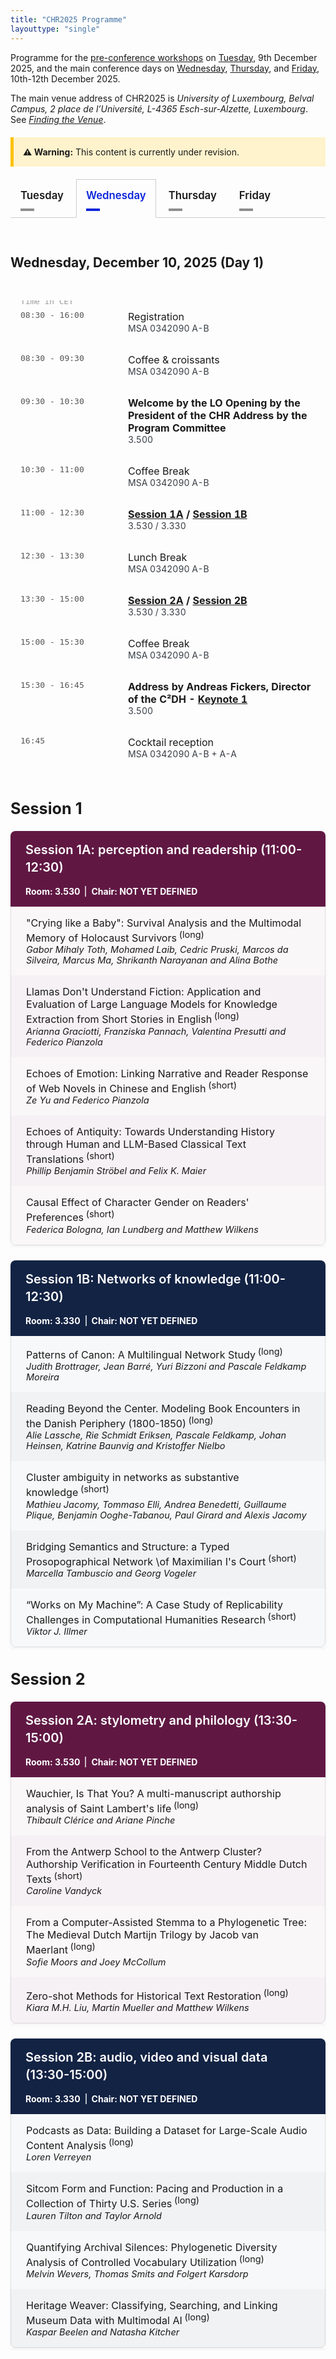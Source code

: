 ```yaml
---
title: "CHR2025 Programme"
layouttype: "single" 
---
```



<style>
/* CSS TABS */
/* modified from https://codepen.io/markcaron/pen/MvGRYV */
/* - NOTE THAT THEY REQUIRE A LITTLE JAVA TO FUNCTION PROPERLY, which is written at the END of programme.md*/

/* interaction part of CSS */
.tabset > input[type="radio"] {
  position: absolute;
  left: -200vw;
}

.tabset .tab-panel {
  display: none;
}

.tabset > input:first-child:checked ~ .tab-panels > .tab-panel:first-child,
.tabset > input:nth-child(3):checked ~ .tab-panels > .tab-panel:nth-child(2),
.tabset > input:nth-child(5):checked ~ .tab-panels > .tab-panel:nth-child(3),
.tabset > input:nth-child(7):checked ~ .tab-panels > .tab-panel:nth-child(4),
.tabset > input:nth-child(9):checked ~ .tab-panels > .tab-panel:nth-child(5),
.tabset > input:nth-child(11):checked ~ .tab-panels > .tab-panel:nth-child(6) {
  display: block;
}

/* Styling*/
.tabset > label { /* label */
  position: relative;
  display: inline-block;
  padding: 15px 15px 25px;
  border: 1px solid transparent;
  border-bottom: 0;
  cursor: pointer;
  font-weight: 600;
  font-size: 1.2em !important;
}

.tabset > label::after {
  content: "";
  position: absolute;
  left: 15px;
  bottom: 10px;
  width: 22px;
  height: 4px;
  background: #8d8d8d; /* inactive tab: color of line underneath tab*/
}

input:focus-visible + label {
  outline: 2px solid rgba(0,102,204,1);
  border-radius: 3px;
}

.tabset > label:hover,
.tabset > input:focus + label,
.tabset > input:checked + label {
  color: #0B25DA; /* active tab: color of label*/
}

.tabset > label:hover::after,
.tabset > input:focus + label::after,
.tabset > input:checked + label::after {
  background: #0B25DA; /* active tab: color of line underneath tab */
}

.tabset > input:checked + label {
  border-color: #ccc;
  border-bottom: 1px solid #fff;
  margin-bottom: -1px;
}

.tab-panel {
  padding: 30px 0;
  border-top: 1px solid #ccc;
}
/* PROGRAMME STYLING in 'DETAILED VIEW' */
    .paper-entry {
        font-size: 1.15em;
        margin: 0;
        padding: 1rem 1.5rem;
        border-left: 1px solid rgba(0,0,0,0.1);
        border-right: 1px solid rgba(0,0,0,0.1);
    }
    .paper-entry:last-child {
        border-bottom: 1px solid rgba(0,0,0,0.1);
        border-radius: 0 0 8px 8px;
    }
    .paper-title {
        font-weight: 500;
    }

    .paper-authors {
        margin-left: 0;
        margin-top: 0em;
        display: block;
        font-style: italic;
        font-size: 0.9em;
    }
    .paper-type {
        font-size: 0.9em;
        vertical-align: super;
        margin-left: 0.25em;
    }
    .session-block {
        margin-bottom: 1.5rem;
        background: #fff;
        box-shadow: 0 2px 4px rgba(0,0,0,0.05);
    }
    .session-a h3 {
        background-color: #601843;
        font-weight: 600;
        margin: 0;
        padding: 1rem 1.5rem;
        color: #fff;
        border-radius: 8px 8px 0 0;
        font-size: 1.25rem;
        line-height: 1.4;
    }
    .session-b h3 {
        background-color: #132344;
        font-weight: 600;
        margin: 0;
        padding: 1rem 1.5rem;
        color: #fff;
        border-radius: 8px 8px 0 0;
        font-size: 1.25rem;
        line-height: 1.4;
    }
    .session-a .paper-entry {
        background-color: rgba(96,24,67,0.03);
    }
    .session-b .paper-entry {
        background-color: rgba(19,35,68,0.03);
    }
    .session-a .paper-entry:nth-child(even) {
        background-color: rgba(96,24,67,0.06);
    }
    .session-b .paper-entry:nth-child(even) {
        background-color: rgba(19,35,68,0.06);
    }
    .alt-session h3 {
        background: linear-gradient(45deg, #601843, #132344);
        font-weight: 600;
        margin: 0;
        padding: 1rem 1.5rem;
        color: #fff;
        border-radius: 8px 8px 0 0;
        font-size: 1.25rem;
        line-height: 1.4;
    }
    .alt-session .paper-entry {
        background-color: rgba(19,35,68,0.02);
    }

    .meta-data { /* What is written underneath session A/B title e.g., zoom link, building number, chair */
        display: block;
        font-size: 1em;
        color: #fff;
        text-align: left;
        margin: 0;
        padding: 0rem 1rem 1rem; /* match the h3 padding */
        font-weight: 650;
    }

    /* Session A meta-data style */
    .session-a .meta-data {
        background-color: #601843;
    }

    /* Session B meta-data style */
    .session-b .meta-data {
        background-color: #132344;
    }

    /* Alt session meta-data style */
    .alt-session .meta-data {
        background: linear-gradient(45deg, #601843, #132344);
    }

    .meta-data .separator {
    margin: 0 0.5rem;
    color: rgba(255,255,255,0.8);
    }

    .meta-item {
        display: flex;
        align-items: center;
        gap: 0.5rem;
    }

    /* bordered style */
    .bordered-layout {
        display: flex;
    }

    .meta-section {
        padding: 0 0.5rem;
        border-right: 2px solid rgba(255,255,255,0.7);
    }

    .meta-section:last-child {
        border-right: none;
}

    @media screen and (max-width: 768px) {
        .meta-data {
            font-size: 0.7em !important;
        }
    }
/* table made for the programme at the tob of the tabs */
.schedule-table {
    width: 100%;
    max-width: 1000px;
    border-collapse: separate;
    border-spacing: 0;
    text-align: left; 
    padding-left: 0;
    margin: 3rem 0;
}

.schedule-table tr {
    border-bottom: 100px solid #eee;
}

.schedule-table td {
    padding: 1rem;
    vertical-align: top;
}

.schedule-table .time {
    position: relative; /* Make this a relative container */
    width: 140px;
    font-family: monospace;
    color: #555;
    white-space: nowrap;
}

.schedule-table tr:first-of-type .time::before {
    content: "Time in CET";
    position: absolute;
    top: -0.4rem; 
    left: 1rem;
    right: 0;
    font-size: 0.8rem;
    color: #999;
    text-align: left;
}

.schedule-table .highlight {
    font-weight: bold;
}

.schedule-table .location {
    font-size: 0.875rem;
    color: #383D43;
}

.schedule-table .location a {
    color: #383D43;
}

/* ZOOM CARDS - They are supposed to resemble the banners in venue.md, but with a twist to signal that they don't do exactly the same */
.cards-grid {
  display: grid;
  grid-template-columns: repeat(2, 1fr);
  gap: 1.5rem;
  padding: 1rem 0 0 0;
  max-width: 1200px;
  margin: 0 auto;
}

.card {
  border-radius: 10px;
  transition: all 0.3s ease;
  overflow: hidden;
  background: white;
  border: 2px solid;
}

.session-a { border-color: #601843; }
.session-b { border-color: #132344; }

.card a {
  color: #333;
  text-decoration: none !important;
  display: flex;
  align-items: center;
  justify-content: space-between;
  padding: 15px;
  height: 100%;
}

.text-content {
  flex-grow: 1;
}

.zoom-indicator {
  font-weight: 600;
  font-size: 1.1rem;
  margin-bottom: 0.25rem;
  color: inherit;
}

.card span {
  display: block;
  font-size: 0.9rem;
  color: #666;
  margin-top: 0.25rem;
}

.arrow-circle {
  width: 36px;
  height: 36px;
  border-radius: 50%;
  display: flex;
  justify-content: center;
  align-items: center;
  margin-left: 10px;
  transition: all 0.3s ease;
  box-shadow: 0 2px 4px rgba(0,0,0,0.1);
}

.session-a .arrow-circle {
  background-color: #601843;
  color: white;
}

.session-b .arrow-circle {
  background-color: #132344;
  color: white;
}

.card:hover {
  box-shadow: 0 10px 20px rgba(0, 0, 0, 0.2);
  transform: translateY(-3px);
  border-color: rgba(96, 24, 67, 0.8); /* Slightly intensify the border colour */
}

@media (max-width: 768px) {
  .cards-grid {
    grid-template-columns: 1fr;
    gap: 0rem;
  }
  
  .arrow-circle {
    width: 28px;
    height: 28px;
  }
  
  .zoom-indicator {
    font-size: 1rem;
  }

  .card:hover {
    box-shadow: 0 5px 10px rgba(0, 0, 0, 0.1);
    transform: translateY(-1px);
  }
}

</style>
<!-- HTML FOR PROGRAMME -->
Programme for the [pre-conference workshops](#parallel-workshops) on [Tuesday](#tuesday), 9th December 2025, and the main conference days on [Wednesday](#wednesday), [Thursday](#thursday), and [Friday](#friday), 10th-12th December 2025. 

The main venue address of CHR2025 is *University of Luxembourg, Belval Campus, 2 place de l’Université, L-4365 Esch-sur-Alzette, Luxembourg*. See [*Finding the Venue*](/venue/location-and-venue). 

<div style="padding: 15px; background-color: #fff3cd; border-left: 5px solid #ffc107; margin: 20px 0;">
  <strong>⚠️ Warning:</strong> This content is currently under revision.
</div>

<!-- DAYS -->
<div class="tabset">

  <!-- button creation -->
  <!-- TUE -->
  <input type="radio" name="tabset" id="tuesday" aria-controls="tuesday">
  <label for="tuesday">Tuesday</label>
  <!-- WED -->
  <input type="radio" name="tabset" id="wednesday" aria-controls="wednesday" checked>
  <label for="wednesday">Wednesday</label>
  <!--   THUR -->
  <input type="radio" name="tabset" id="thursday" aria-controls="thursday">
  <label for="thursday">Thursday</label>
  <!--FRI -->
  <input type="radio" name="tabset" id="friday" aria-controls="friday">
  <label for="friday">Friday</label>
   
  <!-- content -->
  <div class="tab-panels">
  <section id="tuesday" class="tab-panel" alt="tab showing the schedule for tuesday">
   <h2 id="overview-tue" alt="Overview of Tuesday" style="font-weight:bold;">Tuesday, December 9, 2025 (Pre-conference workshops)</h2>
    <table class="schedule-table">
        <tr>
            <td class="time">08:00 - 16:00</td>
            <td>
                <span class="highlight">Registration - Coffee</span>
                <div class="location">
                    MSA 0342090 A-B<br>
                </div>
            </td>
        </tr>
        <tr>
            <td class="time">09:30 - 13:00</td>
            <td>
                <span class="highlight">Workshop sessions</span>
                <div class="location">
                    <a href="/workshops/#workshop-1">Workshop 1 (morning session)</a>: 3.330 <br>
                    <a href="/workshops/#workshop-2">Workshop 2 (morning session)</a>: 3.010<br>
                    <a href="/workshops/#workshop-3">Workshop 3 (morning-only session)</a>: 3.390
                </div>
            </td>
        </tr>
        <tr>
            <td class="time">13:00 - 14:00</td>
            <td>
                Lunch Break: MSA 0342090 A-B
            </td>
        </tr>
        <tr>
            <td class="time">14:30 - 17:00</td>
            <td>
                <span class="highlight">Workshop sessions</span>
                <div class="location">
                    <a href="/workshops/#workshop-1">Workshop 1 (afternoon session)</a>: 3.330 <br>
                    <a href="/workshops/#workshop-2">Workshop 2 (afternoon session)</a>: 3.010<br>
                </div>
            </td>
        </tr>
    </table>
  </section>
  <!-- WED -->
    <section id="wednesday" class="tab-panel" alt="tab showing the schedule for wednesday">
    <h2 id="overview-wed" alt="Overview of Wednesday" style="font-weight:bold;">Wednesday, December 10, 2025 (Day 1)</h2>
    <table class="schedule-table">
        <tr>
            <td class="time">08:30 - 16:00</td>
            <td>
                Registration
                <div class="location">
                    MSA 0342090 A-B
                </div>
            </td>
        </tr>
        <tr>
            <td class="time">08:30 - 09:30</td>
            <td>
                Coffee & croissants
                <div class="location">
                    MSA 0342090 A-B
                </div>
            </td>
        </tr>
        <tr>
            <td class="time">09:30 - 10:30</td>
            <td>
                <span class="highlight">Welcome by the LO
                Opening by the President of the CHR
                Address by the Program Committee</span>
                <div class="location">
                    3.500
                </div>
            </td>
        </tr>
        <tr>
            <td class="time">10:30 - 11:00</td>
            <td>
                Coffee Break
                <div class="location">
                    MSA 0342090 A-B
                </div>
            </td>
        </tr>
        <tr>
            <td class="time">11:00 - 12:30</td>
            <td>
                <span class="highlight"><a href="#session1A">Session 1A</a> / <a href="#session1B">Session 1B</a></span>
                <div class="location">
                    3.530 / 3.330
                </div>
            </td>
        </tr>
         <tr>
            <td class="time">12:30 - 13:30</td>
            <td>
                Lunch Break
                <div class="location">
                MSA 0342090 A-B
                </div>
            </td>
        </tr>
        <tr>
            <td class="time">13:30 - 15:00</td>
            <td>
                <span class="highlight"><a href="#session2A">Session 2A</a> / <a href="#session2B">Session 2B</a></span>
                <div class="location">
                    3.530 / 3.330
                </div>
            </td>
        </tr>
        <tr>
            <td class="time">15:00 - 15:30</td>
            <td>
                Coffee Break
                <div class="location">
                    MSA 0342090 A-B
                </div>
            </td>
        </tr>
        <tr>
            <td class="time">15:30 - 16:45</td>
            <td>
                <span class="highlight">Address by Andreas Fickers, Director of the C²DH -
<a href="/news/keynote-speakers/">Keynote 1</a></span>
                <div class="location">
                3.500
                </div>
            </td>
        </tr>
        <tr>
            <td class="time">16:45</td>
            <td>
                Cocktail reception 
                <div class="location">
                MSA 0342090 A-B + A-A
                </div>
            </td>
        </tr>
    </table>



<!-- session heading -->
<h2 id="session1" style="font-weight:bold; font-size:1.8em;">Session 1</h2>
<!-- Session 1A -->
<div class="session-block session-a">
<h3 id="session1A" alt="Session 1A: perception and readership (11:00-12:30)">Session 1A: perception and readership (11:00-12:30)</h3>
<div class="meta-data bordered-layout"><span class="meta-section">Room: 3.530</span><span class="meta-section">Chair: NOT YET DEFINED</span></div>

<p class="paper-entry">"Crying like a Baby": Survival Analysis and the Multimodal Memory of Holocaust Survivors<span class="paper-type">(long)</span><span class="paper-authors">Gabor Mihaly Toth, Mohamed Laib, Cedric Pruski, Marcos da Silveira, Marcus Ma, Shrikanth Narayanan and Alina Bothe</span></p>
<p class="paper-entry">Llamas Don't Understand Fiction: Application and Evaluation of Large Language Models for Knowledge Extraction from Short Stories in English<span class="paper-type">(long)</span><span class="paper-authors">Arianna Graciotti, Franziska Pannach, Valentina Presutti
 and Federico Pianzola</span></p>
<p class="paper-entry">Echoes of Emotion: Linking Narrative and Reader Response of
 Web Novels in Chinese and English<span class="paper-type">(short)</span><span class="paper-authors">Ze Yu and Federico Pianzola</span></p>
<p class="paper-entry">Echoes of Antiquity: Towards Understanding History through
 Human and LLM-Based Classical Text Translations<span class="paper-type">(short)</span><span class="paper-authors">Phillip Benjamin Ströbel and Felix K. Maier</span></p>
<p class="paper-entry">Causal Effect of Character Gender on Readers' Preferences<span class="paper-type">(short)</span><span class="paper-authors">Federica Bologna, Ian Lundberg and Matthew Wilkens</span></p>
</div>
      <!-- Session 1B -->
<div class="session-block session-b">
<h3 id="session1B" alt="Session 1B: Networks of knowledge (11:00-12:30)">Session 1B: Networks of knowledge (11:00-12:30)</h3>
<div class="meta-data bordered-layout"><span class="meta-section">Room: 3.330</span><span class="meta-section">Chair: NOT YET DEFINED</span></div>
<p class="paper-entry">Patterns of Canon: A Multilingual Network Study<span class="paper-type">(long)</span><span class="paper-authors">Judith Brottrager, Jean Barré, Yuri Bizzoni and Pascale
 Feldkamp Moreira</span></p>
<p class="paper-entry">Reading Beyond the Center. Modeling Book Encounters in the
 Danish Periphery (1800-1850)<span class="paper-type">(long)</span><span class="paper-authors">Alie Lassche, Rie Schmidt Eriksen, Pascale Feldkamp, Johan
 Heinsen, Katrine Baunvig and Kristoffer Nielbo</span></p>
<p class="paper-entry">Cluster ambiguity in networks as substantive knowledge<span class="paper-type">(short)</span><span class="paper-authors">Mathieu Jacomy, Tommaso Elli, Andrea Benedetti, Guillaume
 Plique, Benjamin Ooghe-Tabanou, Paul Girard and Alexis
 Jacomy</span></p>
<p class="paper-entry">Bridging Semantics and Structure: a Typed Prosopographical
 Network \of Maximilian I's Court<span class="paper-type">(short)</span><span class="paper-authors">Marcella Tambuscio and Georg Vogeler</span></p>
<p class="paper-entry">“Works on My Machine”: A Case Study of Replicability
 Challenges in Computational Humanities Research<span class="paper-type">(short)</span><span class="paper-authors">Viktor J. Illmer</span></p>

</div>
<!-- session heading -->
<h2 id="session2" style="font-weight:bold; font-size:1.8em;">Session 2</h2>
<!-- Session 2A -->
<div class="session-block session-a">
<h3 id="session2A" alt="Session 2A: stylometry and philology (13:30-15:00)">Session 2A: stylometry and philology (13:30-15:00)</h3>
<div class="meta-data bordered-layout"><span class="meta-section">Room: 3.530</span><span class="meta-section">Chair: NOT YET DEFINED</span></div>

<p class="paper-entry">Wauchier, Is That You? A multi-manuscript authorship
 analysis of Saint Lambert's life<span class="paper-type">(long)</span><span class="paper-authors">Thibault Clérice and Ariane Pinche</span></p>
<p class="paper-entry">From the Antwerp School to the Antwerp Cluster? Authorship
 Verification in Fourteenth Century Middle Dutch Texts<span class="paper-type">(short)</span><span class="paper-authors">Caroline Vandyck</span></p>
<p class="paper-entry">From a Computer-Assisted Stemma to a Phylogenetic Tree: The
 Medieval Dutch Martijn Trilogy by Jacob van Maerlant<span class="paper-type">(long)</span><span class="paper-authors">Sofie Moors and Joey McCollum</span></p>
<p class="paper-entry">Zero-shot Methods for Historical Text Restoration<span class="paper-type">(long)</span><span class="paper-authors">Kiara M.H. Liu, Martin Mueller and Matthew Wilkens</span></p>
</div>
      <!-- Session 2B -->
<div class="session-block session-b">
<h3 id="session2B" alt="Session 2B: audio, video and visual data (13:30-15:00)">Session 2B: audio, video and visual data (13:30-15:00)</h3>
<div class="meta-data bordered-layout"><span class="meta-section">Room: 3.330</span><span class="meta-section">Chair: NOT YET DEFINED</span></div>

<p class="paper-entry">Podcasts as Data: Building a Dataset for Large-Scale Audio
 Content Analysis<span class="paper-type">(long)</span><span class="paper-authors">Loren Verreyen</span></p>
<p class="paper-entry">Sitcom Form and Function: Pacing and Production in a
 Collection of Thirty U.S. Series<span class="paper-type">(long)</span><span class="paper-authors">Lauren Tilton and Taylor Arnold</span></p>
<p class="paper-entry">Quantifying Archival Silences: Phylogenetic Diversity
 Analysis of Controlled Vocabulary Utilization<span class="paper-type">(long)</span><span class="paper-authors">Melvin Wevers, Thomas Smits and Folgert Karsdorp</span></p>
<p class="paper-entry">Heritage Weaver: Classifying, Searching, and Linking Museum
 Data with Multimodal AI<span class="paper-type">(long)</span><span class="paper-authors">Kaspar Beelen and Natasha Kitcher</span></p>
</div>
    </section>
  <!-- THUR -->
    <section id="thursday" class="tab-panel" alt="tab showing the schedule for thursday">
    <h2 id="overview-thu" alt="Overview of Thursday" style="font-weight:bold;">Thursday, December 11, 2025 (Day 2) </h2>
    <table class="schedule-table">
        <tr>
            <td class="time">08:30 - 16:00</td>
            <td>
                Registration
                <div class="location">
                   MSA 0342090 A-B 
                </div>
            </td>
        </tr>
         <tr>
            <td class="time">08:00 - 09:00</td>
            <td>
                Coffee & croissants
                <div class="location">
                   MSA 0342090 A-B 
                </div>
            </td>
        </tr>
        <tr>
            <td class="time">09:30 - 10:30</td>
            <td>
                <span class=highlight>Lightning Talks</span>
                <div class="location">
                    3.530
                </div>
            </td>
        </tr>
        <tr>
            <td class="time">10:30 - 11:00</td>
            <td>
                Coffee break
                <div class="location">
                   MSA 0342090 A-B 
                </div>
            </td>
        </tr>
        <tr>
            <td class="time">11:00 - 12:30</td>
            <td>
                <span class="highlight"><a href="#session3A">Session 3A</a> / <a href="#session3B">Session 3B</a></span>
                <div class="location">
                    3.530 / 3.330
                </div>
            </td>
        </tr>
        <tr>
            <td class="time">12:30 - 13:30</td>
            <td>
                Lunch Break
                <div class="location">
                    MSA 0342090 A-B
                </div>
            </td>
        </tr>
        <tr>
            <td class="time">13:30 - 15:00</td>
            <td>
                <span class="highlight"><a href="#session4A">Session 4A</a> / <a href="#session4B">Session 4B</a></span>
                <div class="location">
                    3.540 / 3.330
                </div>
            </td>
        </tr>
        <tr>
            <td class="time">15:00 - 15:30</td>
            <td>
                Coffee break
                <div class="location">
                   MSA 0342090 A-B 
                </div>
            </td>
        </tr>
        <tr>
            <td class="time">15:30 - 17:00</td>
            <td>
                <span class="highlight"><a href="#session5A">Session 5A</a> / <a href="#session5B">Session 5B</a></span>
                <div class="location">
                    3.540 / 3.330
                </div>
            </td>
        </tr>
        <tr>
            <td class="time">17:00 - 18:00</td>
            <td>
                <span class="highlight">Poster walk-around</span>
                <div class="location">
                    MSA 0342090 A-B
                </div>
            </td>
        </tr>
        <tr>
            <td class="time">20:00</td>
            <td>
                Social event
                <div class="location">
                    <a href="/venue/conference-social-event/">Big Beer Company</a>
                </div>
            </td>
        </tr>
    </table>

<!-- sessions overview -->
<h3 style="font-weight:bold; font-size:2.3em;">Detailed View</h3>
<!-- session heading -->
      <h2 id="session3" style="font-weight:bold; font-size:1.8em;">Session 3</h2>
<!-- Session 3A -->
<div class="session-block session-a">
<h3 id="session3A" alt="Session 3A: images (11:00-12:30)">Session 3A: images (11:00-12:30)</h3>
<div class="meta-data bordered-layout"><span class="meta-section">Room: 3.530</span><span class="meta-section">Chair: NOT YET DEFINED</span></div>

<p class="paper-entry">Castles, Battlefields, and Continents: A Dataset of Maps
 from Literature<span class="paper-type">(long)</span><span class="paper-authors">Axel Bax, David Mimno and Matthew Wilkens</span></p>
<p class="paper-entry">The Illustrated Page: Analyzing Illustrations of Historical
 Childrens Books Using Citizen Science<span class="paper-type">(long)</span><span class="paper-authors">Andrew Piper, Jiaming Jiang and Robert Budac</span></p>
<p class="paper-entry">Vision Language Models for Novel Art Therapy Evaluation in
 Schizophrenia<span class="paper-type">(short)</span><span class="paper-authors">Ivan Nenchev, Karin Dannecker, Maren Rabe, Marie Jeschke
 and Christiane Montag</span></p>
<p class="paper-entry">Framing the Canon: A Computational Study of Canonicity in
 Danish Golden Age Paintings (1750-1870)<span class="paper-type">(short)</span><span class="paper-authors">Louise Brix Pilegaard Hansen, Rie Schmidt Eriksen, Pascale
 Feldkamp, Alie Lassche, Kristoffer Laigaard Nielbo, Katrine
 Frøkjær Baunvig and Yuri Bizzoni</span></p>
<p class="paper-entry">Classification of Script Types and Modes for Medieval
 Hebrew Manuscripts<span class="paper-type">(short)</span><span class="paper-authors">Daria Vasyutinsky Shapira, Irina Rabaev, Jihad El-Sana and
 Ophir Muenz-Manor</span></p>
</div>
      <!-- Session 3B -->
<div class="session-block session-b">
<h3 id="session3B" alt="Session 3B: LLMs and content mining (11:00-12:30)">Session 3B: LLMs and content mining (11:00-12:30)</h3>
<div class="meta-data bordered-layout"><span class="meta-section">Room: 3.330</span></div>

<p class="paper-entry">The Learnability Hierarchy of News Values: What Makes Some
 Journalistic Concepts Harder to Classify?<span class="paper-type">(long)</span><span class="paper-authors">Elisabeth Muth Andersen</span></p>
<p class="paper-entry">Between Woolf and Homer: An Explorative Approach to Intertextuality Detection using Large Language Models<span class="paper-type">(long)</span><span class="paper-authors">Nicolas Werner and Nils Reiter</span></p>
<p class="paper-entry">Identifying stance-bearing keywords in public debates with
 instruction-tuned language models<span class="paper-type">(short)</span><span class="paper-authors">Milena Belosevic</span></p>
<p class="paper-entry">Scalable Verb-Based Literary Semantics<span class="paper-type">(short)</span><span class="paper-authors">Hans Ole Hatzel, Haimo Stiemer, Evelyn Gius and Chris
 Biemann</span></p>
<p class="paper-entry">Continuous sentiment scores for literary and multilingual
 contexts<span class="paper-type">(short)</span><span class="paper-authors">Laurits Wieslander Lyngbæk, Pascale Feldkamp, Yuri Bizzoni,
 Kristoffer Nielbo and Kenneth Enevoldsen</span></p>

</div>
<!-- session heading -->
<h2 id="session4" style="font-weight:bold; font-size:1.8em;">Session 4</h2>
      <!-- Session 4A -->
<div class="session-block session-a">
<h3 id="session4A" alt="Session 4A: Ancient World (13:30-15:00)">Session 4A: Ancient World (13:30-15:00)</h3>
<div class="meta-data bordered-layout"><span class="meta-section">Room: 3.540</span><span class="meta-section">Chair: NOT YET DEFINED</span></div>

<p class="paper-entry">Embedded in the Labyrinth: Investigating Latin Word Senses
 through Transformer-Based Contextual Embeddings and
 Attention<span class="paper-type">(long)</span><span class="paper-authors">Vojtěch Kaše, Sarah Lang and Petr Pavlas</span></p>
<p class="paper-entry">Semantic Search for Ancient Inscriptions<span class="paper-type">(long)</span><span class="paper-authors">Micah Tongen, Sara Sprenkle, Rebecca Benefiel and Trevor
 Stalnaker</span></p>
<p class="paper-entry">Towards a Computational Study of Ancient Greek Rhyme<span class="paper-type">(long)</span><span class="paper-authors">Keith Begley and Leon Wash</span></p>
<p class="paper-entry">Automatic Named Entity Linking for Ancient Greek with a
 Domain-Specific Knowledge Base<span class="paper-type">(long)</span><span class="paper-authors">Marijke Beersmans, Evelien de Graaf, Alek Keersmaekers,
 Mark Depauw, Tim Van de Cruys and Margherita Fantoli </span></p>


</div>
      <!-- Session 4B -->
<div class="session-block session-b">
<h3 id="session4B" alt="Session 4B: modelling (13:30-15:00)">Session 4B: modelling (13:30-15:00)</h3>
<div class="meta-data bordered-layout"><span class="meta-section">Room: 3.330</span><span class="meta-section">Chair: NOT YET DEFINED</span><span class="meta-section"></span></div>
<p class="paper-entry">The Rest is Silence: Leveraging Unseen Species Models for
 Computational Musicology<span class="paper-type">(long)</span><span class="paper-authors">Fabian C. Moss, Jan Hajič Jr., Adrian Nachtwey and Laurent
 Pugin</span></p>
<p class="paper-entry">Cultural Collapse: Toward a generative formalism for AI
 cultural production<span class="paper-type">(long)</span><span class="paper-authors">Ryan Heuser</span></p>
<p class="paper-entry">Transmission and Survival of Iberian Patristic Texts
 (3rd–5th Centuries)<span class="paper-type">(long)</span><span class="paper-authors">Émilie Guidi, Théo Moins and Jean-Baptiste Camps</span></p>
<p class="paper-entry">Probabilistic Modelling of Incomplete Ordinal Survey Data <span class="paper-type">(long)</span><span class="paper-authors">Aleksi Lahtinen, James Edwards, Marc Calmbach, Isabella
 Tautscher and Leo Lahti</span></p>

</div>
<!-- session heading -->
<h2 id="session5" style="font-weight:bold; font-size:1.8em;">Session 5</h2>
<!-- Session 5A -->
<div class="session-block session-a">
<h3 id="session5A" alt="Session 5A: modelling (15:30-17:00)">Session 5A: modelling (15:30-17:00)</h3>
<div class="meta-data bordered-layout"><span class="meta-section">Room: 3.540</span><span class="meta-section">Chair: NOT YET DEFINED</span></div>
<p class="paper-entry">Global Beats, Local Tongue: Studying Code Switching in
 K-pop Hits on Billboard Charts<span class="paper-type">(long)</span><span class="paper-authors">Aditya Narayan Sankaran, Reza Farahbakhsh and Noel Crespi</span></p>
<p class="paper-entry">Linguistic tools in musical stylometry<span class="paper-type">(long)</span><span class="paper-authors">Kirill Abrosimov, Alexander Grebennikov, George Tzanetakis
 and Anna Sidorova</span></p>
<p class="paper-entry">Global Linguistic Diversity - Adapting the Leinster-Cobbold
 Framework from Ecology for Humanities Research<span class="paper-type">(long)</span><span class="paper-authors">Kirill Abrosimov, Alexander Grebennikov, George Tzanetakis
 and Anna Sidorova</span></p>
<p class="paper-entry">Estranged Predictions: Measuring Semantic Category
 Disruption with Masked Language Modelling<span class="paper-type">(long)</span><span class="paper-authors">Yuxuan Liu, Haim Dubossarsky and Ruth Ahnert</span></p>


</div>
<!-- Session 5B -->
<div class="session-block session-b">
<h3 id="session5B" alt="Session 5B: world literature & llms (15:30-17:00)">Session 5B: world literature & llms(15:30-17:00)</h3>
<div class="meta-data bordered-layout"><span class="meta-section">Room: 3.330</span><span class="meta-section">Chair: NOT YET DEFINED</span></div>
<p class="paper-entry">Characterizing Religious Rhetoric in the U.S. Congressional
 Record<span class="paper-type">(long)</span><span class="paper-authors">Lavinia Dunagan and Dallas Card</span></p>
<p class="paper-entry">Interrogating Racism in the Medical Literature Using Word
 Embeddings<span class="paper-type">(long)</span><span class="paper-authors">Lauren Liao, Sajia Darwish, Caroline Figueroa, Erin
 Manalo-Pedro, Swetha Pola, Maithili Jha, Fernando De Maio,
 Claudia von Vacano, Chris Kennedy and Pratik Sachdeva</span></p>
<p class="paper-entry">Building Historical Corpora with Multimodal LLMs: Epistemic
 Gaps and Misreadings in 18th-Century Russian Books<span class="paper-type">(long)</span><span class="paper-authors">Maria Levchenko</span></p>
<p class="paper-entry">Says Who? Effective Zero-Shot Annotation of Focalization<span class="paper-type">(long)</span><span class="paper-authors">Rebecca M. M. Hicke, Yuri Bizzoni, Pascale Feldkamp and
 Ross Deans Kristensen-McLachlan</span></p>

</div>
    </section>
    <!-- FRI -->
    <section id="friday" class="tab-panel" alt="tab showing the schedule for friday">
      <h2 id="overview-fri" alt="Overview of Friday" style="font-weight:bold;">Friday, December 12, 2025 (DAY 3)</h2>
    <table class="schedule-table">
        <tr>
            <td class="time">08:00 - 09:00</td>
            <td>
                Coffee & croissants
                <div class="location">
                   MSA 0342090 A-B 
                </div>
            </td>
        </tr>
        <tr>
            <td class="time">09:00 - 10:00</td>
            <td>
                <span class="highlight"><a href="/news/keynote-speakers/">Keynote 2</a></span>
                <div class="location">
                     3.500
                </div>
            </td>
        </tr>
        <tr>
            <td class="time">10:00 - 10:30</td>
            <td>
                Coffee break
                <div class="location">
                    MSA 0342090 A-B
                </div>
            </td>
        </tr>
        <tr>
            <td class="time">10:30 - 12:00</td>
            <td>
                <span class="highlight"><a href="#session6A">Session 6A</a> / <a href="#session6B">Session 6B</a></span>
                <div class="location">
                 3.330 / 3.530
                </div>
            </td>
        </tr>
        <tr>
            <td class="time">12:00 - 13:00</td>
            <td>
                Lunch
                <div class="location">
                    MSA 0342090 A-B
                </div>
            </td>
        </tr>
        <tr>
            <td class="time">13:00 - 14:30</td>
            <td>
                <span class="highlight"><a href="#session7A">Session 7A</a> / <a href="#session7B">Session 7B</a></span>
                <div class="location">
                  3.330 / 3.530
                </div>
            </td>
        </tr>
        <tr>
            <td class="time">14:30 - 15:00</td>
            <td>
                Coffee break
                <div class="location">
                 MSA 0342090 A-B
                </div>
            </td>
        </tr>
        <tr>
            <td class="time">15:00 - 16:30</td>
            <td>
                <span class="highlight"><a href="#session8A">Session 8A</a> / <a href="#session8B">Session 8B</a></span>
                <div class="location">
                  3.330 / 3.530
                </div>
            </td>
        </tr>
        <tr>
            <td class="time">16:30 - 18:00</td>
            <td>
                <span class="highlight">Awards young researchers - Closing session (conclusion & farewell)</span>
                <div class="location">
                 3.500
                </div>
            </td>
        </tr>
    </table>


<!-- sessions overview -->
<h3 style="font-weight:bold; font-size:2.3em;">Detailed View</h3>

<!-- session heading -->
<h2 id="session6" style="font-weight:bold; font-size:1.8em;">Session 6</h2>
<!-- Session 6A -->
<div class="session-block session-a">
<h3 id="session6A" alt="Session 6A: narratology (10:30-12:00)">Session 6A: narratology (10:30-12:00)</h3>
<div class="meta-data bordered-layout"><span class="meta-section">Room: 3.330</span><span class="meta-section">Chair: NOT YET DEFINED</span></div>

<p class="paper-entry">When the hero becomes a girl: Presenting characters’ gender
 with stereotypes in AO3 gender-bending fanfiction<span class="paper-type">(long)</span><span class="paper-authors">Yixi Chen and Jianwei Yan</span></p>
<p class="paper-entry">Happily Ever After: Comparing Sentiment Arcs in
 Emotionally-Inflected Fanfiction Genres Across Fandoms<span class="paper-type">(long)</span><span class="paper-authors">Julia Neugarten, Mia Jacobsen, Pascale Feldkamp and Yuri
 Bizzoni</span></p>
<p class="paper-entry">EmoTracker - A New Framework for Modeling and Forecasting
 Diachronic Emotion Dynamic<span class="paper-type">(long)</span><span class="paper-authors">Max Tiessler, Quim Motger, Florina Piroi and Andreas Baumann</span></p>
<p class="paper-entry">Measuring the Stories in Contemporary Songs<span class="paper-type">(long)</span><span class="paper-authors">David Bamman, Sabrina Baur, Mackenzie Hanh Cramer, Anna Ho
 and Tom McEnaney</span></p>


</div>
<!-- Session 6B -->
<div class="session-block session-b">
<h3 id="session6B" alt="Session 6B: structuring information (10:30-12:00)">Session 6B: structuring information  (10:30-12:00)</h3>
<div class="meta-data bordered-layout"><span class="meta-section">Room: 3.530</span><span class="meta-section">Chair: NOT YET DEFINED</span></div>


<p class="paper-entry">Text, Terrain, and Algorithms: Searching for Al-Idrisi’s 
 Aqranus with Formal Methods<span class="paper-type">(long)</span><span class="paper-authors">Angel Grigorov and Adela Sobotkova</span></p>
<p class="paper-entry">Mapping News Geography: A Computational Framework for
 Classifying Local Media Through Geographic Coverage Patterns<span class="paper-type">(long)</span><span class="paper-authors">Simona Bisiani, Agnes Gulyas and Bahareh Heravi</span></p>
<p class="paper-entry">Mind the Language Gap in Digital Humanities: LLM-Aided
 Translation of SKOS Thesaur<span class="paper-type">(long)</span><span class="paper-authors">Felix Kraus, Nicolas Blumenröhr, Danah Tonne and Achim
 Streit</span></p>
<p class="paper-entry">Producing Structured Data from Historical Sources: a
 Preliminary Application to French Senate Tables<span class="paper-type">(long)</span><span class="paper-authors">Joël Féral, Joseph Chazalon and Marie Puren</span></p>

</div>
<!-- session heading -->
<h2 id="session7" style="font-weight:bold; font-size:1.8em;">Session 7</h2>
<!-- Session 7A -->
<div class="session-block session-a">
<h3 id="session7A" alt="Session 7A: NER (13:00-14:30)">Session 7A: NER (13:00-14:30)</h3>
<div class="meta-data bordered-layout"><span class="meta-section">Room: 3.330</span><span class="meta-section">Chair: NOT YET DEFINED</span></div>

<p class="paper-entry">QalamNER: An LLM-based NER Dataset Curation, Annotation and
 Evaluation in Historical Urdu Elegies<span class="paper-type">(long)</span><span class="paper-authors">Saniya Irfan and Syed Juned Ali</span></p>
<p class="paper-entry">From Raw Text to Meaningful Information: Named Entity
 Recognition, Disambiguation, and Semantic Enrichment of a
 Large Corpus of Historical Police Records (Antwerp,
 1876–1945)<span class="paper-type">(long)</span><span class="paper-authors">Lith Lefranc</span></p>
<p class="paper-entry">Fine-grained Named-Entity Recognition for the East-India
 Company domain<span class="paper-type">(long)</span><span class="paper-authors">Sophie Arnoult, Brecht Nijman and Leon van Wissen</span></p>
<p class="paper-entry">Towards Comparable Historical NER: Building a Shared
 Evaluation Corpus for 18th-Century Historical Texts<span class="paper-type">(long)</span><span class="paper-authors">Lu Liu, Andreas Vlachidis, Adam Crymble, Marco Humbel and
 Deborah Lee</span></p>


</div>
<!-- Session 7B -->
<div class="session-block session-b">
<h3 id="session7B" alt="Session 7B: literature (13:00-14:30)">Session 7B:literature (13:00-14:30)</h3>
<div class="meta-data bordered-layout"><span class="meta-section">Room: 3.530</span><span class="meta-section">Chair: NOT YET DEFINED</span></div>

<p class="paper-entry">Modeling the Construction of a Literary Archetype: The Case
 of the Detective Figure in French Literature<span class="paper-type">(long)</span><span class="paper-authors">Jean Barré, Olga Seminck, Antoine Bourgois and Thierry
 Poibeau</span></p>
<p class="paper-entry">Biblicality of Early Medieval Canon Law through the Lens of
 Language Modeling<span class="paper-type">(long)</span><span class="paper-authors">Friederike Voit, Gleb Schmidt and Sven Meeder</span></p>
<p class="paper-entry">Are You There God? Lightweight Narrative Annotation of
 Christian Fiction with LMs<span class="paper-type">(long)</span><span class="paper-authors">Rebecca M. M. Hicke, Brian Haggard, Mia Ferrante, Rayhan
 Khanna and David Mimno</span></p>
<p class="paper-entry">Computing the Formal and Institutional Boundaries of
 Contemporary Genre and Literary Fiction<span class="paper-type">(long)</span><span class="paper-authors">Natasha Johnson</span></p>
</div>
<!-- session heading -->
<h2 id="session8" style="font-weight:bold; font-size:1.8em;">Session 8</h2>
<!-- Session 8A -->
<div class="session-block session-a">
<h3 id="session8A" alt="Session 8A: literature (15:00-16:15)">Session 8A: literature (15:00-16:30)</h3>
<div class="meta-data bordered-layout"><span class="meta-section">Room: 3.330</span><span class="meta-section">Chair: NOT YET DEFINED</span></div>


<p class="paper-entry">Was Poetry Graded Validly?: Text Mining Shipin, a
 Sixth-Century Chinese Work of Literary Criticism<span class="paper-type">(short)</span><span class="paper-authors">Wenyi Shang and Emily Xueyue Liu</span></p>
<p class="paper-entry">Detecting ``Parasitic Poems'': Quantifying Poetic Style in
 Late Imperial Chinese Fiction<span class="paper-type">(short)</span><span class="paper-authors">Jiayu Liu, Rongqian Ma and Keli Du</span></p>
<p class="paper-entry">How are Literary Histories written? An LLM-based Analysis
 of Objects and Perspectives in German Literary History<span class="paper-type">(short)</span><span class="paper-authors">Evelyn Gius, Stefanie Messner and Axel Pichler</span></p>
<p class="paper-entry">Changing Attitudes Toward Animals in Early Modern Dutch
 Literature<span class="paper-type">(short)</span><span class="paper-authors">Arjan van Dalfsen</span></p>
<p class="paper-entry">Authorial Filtering and Computational Models: A Dynamic
 Analysis of Umberto Eco’s Foucault’s Pendulum through a
 Fluid-Dynamics-Inspired Framework<span class="paper-type">(short)</span><span class="paper-authors">Lorenzo Zangari, Davide Picca and Riccardo Fedriga</span></p>
<p class="paper-entry">More Sound, More Soundness? Improving authorship
 attribution with phonemes<span class="paper-type">(short)</span><span class="paper-authors">Simon Gabay, Jean-Luc Falcone and Florian Cafiero</span></p>
</div>
      <!-- Session 8B -->

<div class="session-block session-b">
<h3 id="session8B" alt="Session 8B: information retrieval (15:00-16:15)">Session 8B: information retrieval (15:00-16:30)</h3>
<div class="meta-data bordered-layout"><span class="meta-section">Room: 3.530</span><span class="meta-section">Chair: NOT YET DEFINED</span></div>


<p class="paper-entry">Seeing History Unseen: Evaluating Vision-Language Models
 for WCAG-Compliant Alt-Text in Digital Heritage Collections<span class="paper-type">(short)</span><span class="paper-authors">Moritz Mähr and Moritz Twente</span></p>
<p class="paper-entry">Towards a NAvigator Tool for Dutch Verbaal-Archives:
 Leveraging Nineteenth-Century Archival Logic for Keyword
 Search<span class="paper-type">(short)</span><span class="paper-authors">Sebastiaan Peeters, Christel Annemieke Romein and Andreas
 Weber</span></p>
<p class="paper-entry">Evaluation of Large Language Models on hierarchical entity
 matching for cultural heritage data<span class="paper-type">(short)</span><span class="paper-authors">Bram Bakker and Iris Hendrickx</span></p>
<p class="paper-entry">Benchmarking Multimodal Large Language Models in Zero-shot
 and Few-shot Scenarios: preliminary results on studying
 Christian Iconography<span class="paper-type">(short)</span><span class="paper-authors">Gianmarco Spinaci, Lukas Klic and Giovanni Colavizza</span></p>
<p class="paper-entry">Classifying Name-Date and Year Figures in Mixtec Codices<span class="paper-type">(short)</span><span class="paper-authors">Girish Salunke, Christopher Driggers-Ellis and Christan
 Grant</span></p>
<p class="paper-entry">A Visualization of Word and Document Embeddings <span class="paper-type">(short)</span><span class="paper-authors">Joseph Chataignon and Tobias Hodel</span></p>
</div>
</section>
</div>


<!-- JS for making tabs and sections inside tabs linkable -->
<script>
function activateTabFromHash() {
    // get the current hash from the URL
    var hash = window.location.hash;
    if (hash) {
        // remove the '#' character
        var id = hash.substring(1);

        // first, try to find a radio button (tab control) with that ID
        var tabRadio = document.getElementById(id);
        if (tabRadio && tabRadio.name === 'tabset') {
            // activate the corresponding tab
            tabRadio.checked = true;
        } else {
            // if not found, try to find an element within a tab panel
            var targetElement = document.getElementById(id);
            if (targetElement) {
                // find the closest ancestor with class 'tab-panel'
                var tabPanel = targetElement.closest('.tab-panel');
                if (tabPanel) {
                    // get the id of the tab panel
                    var panelId = tabPanel.id;
                    // find the radio button whose aria-controls matches the panel id
                    var tabRadio = document.querySelector('input[name="tabset"][aria-controls="' + panelId + '"]');
                    if (tabRadio) {
                        // activate the corresponding tab
                        tabRadio.checked = true;
                    }
                }
            }
        }
    }
}

document.addEventListener("DOMContentLoaded", function() {
    activateTabFromHash();

    // update the URL hash when a new tab is selected
    var radios = document.querySelectorAll('.tabset > input[type="radio"]');
    radios.forEach(function(radio) {
        radio.addEventListener('change', function() {
            if (this.checked) {
                // update the URL hash to the radio button's ID
                history.replaceState(null, null, '#' + this.id);
            }
        });
    });
});

// listen for hash changes (e.g., when clicking on links to anchors)
window.addEventListener('hashchange', function() {
    activateTabFromHash();
});
</script>




